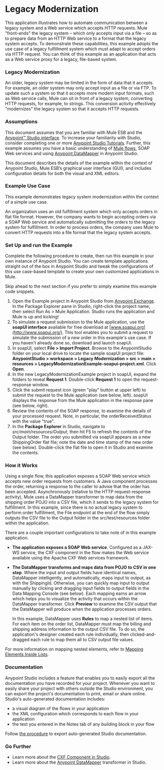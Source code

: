 # Legacy Modernization

This application illustrates how to automate communication between a legacy system and a Web service which accepts HTTP requests. Mule "front-ends" the legacy system – which only accepts input via a file – so as to prepare data from an HTTP Web service to a format that the legacy system accepts. To demonstrate these capabilities, this example adopts the use case of a legacy fulfillment system which must adapt to accept orders via HTTP request. You can think of this example as an application that acts as a Web service proxy for a legacy, file-based system.

### Legacy Modernization

An older, legacy system may be limited in the form of data that it accepts. For example, an older system may only accept input as a file or via FTP. To update such a system so that it accepts more modern input formats, such as Web service calls, Mule can sit in front of a legacy system, converting HTTP requests, for example, to strings. This conversion activity effectively "modernizes" the legacy system so that it accepts HTTP requests.

### Assumptions 

This document assumes that you are familiar with Mule ESB and the [Anypoint™ Studio interface](http://www.mulesoft.org/documentation/display/current/Anypoint+Studio+Essentials). To increase your familiarity with Studio, consider completing one or more [Anypoint Studio Tutorials](http://www.mulesoft.org/documentation/display/current/Basic+Studio+Tutorial).  Further, this example assumes you have a basic understanding of [Mule flows](http://www.mulesoft.org/documentation/display/33X/Mule+Application+Architecture), SOAP Web services and using [Anypoint DataMapper](http://www.mulesoft.org/documentation/display/current/Datamapper+User+Guide+and+Reference) in Anypoint Studio.

This document describes the details of the example within the context of Anypoint Studio, Mule ESB’s graphical user interface (GUI), and includes configuration details for both the visual and XML editors.

### Example Use Case 

This example demonstrates legacy system modernization within the context of a simple use case.

An organization uses an old fulfillment system which only accepts orders in flat file format. However, the company wants to begin accepting orders via a SOAP Web service and automatically submitting the orders to the legacy system for fulfillment. In order to process orders, the company uses Mule to convert HTTP requests into a file format that the legacy system accepts. 

### Set Up and run the Example

Complete the following procedure to create, then run this example in your own instance of Anypoint Studio. You can create template applications straight out of the box in Anypoint Studio and tweak the configurations of this use case-based template to create your own customized applications in Mule.

Skip ahead to the next section if you prefer to simply examine this example code snippets.

1. Open the Example project in Anypoint Studio from [Anypoint Exchange](http://www.mulesoft.org/documentation/display/current/The+Library). In the Package Explorer pane in Studio, right-click the project name, then select Run As > Mule Application. Studio runs the application and Mule is up and kicking! 
1. To simulate a request submission to the Mule application, use the **soapUI interface** available for free download at [www.soapui.org](http://www.soapui.org/). This tool enables you to submit a request to simulate the submission of a new order in this example's use case.  If you haven't already done so, download and launch soapUI. 
2. In soapUI, select **File > Import Project**. Browse to the AnypointStudio folder on your local drive to locate the sample soapUI project file: **AnypointStudio > workspace > Legacy Modernization > src > main > resources > LegacyModernizationExample-soapui-project.xml**. Click **Open**.
2. In the new LegacyModernizationExample project in soapUI, expand the folders to reveal **Request 1**. Double-click **Request 1** to open the request-response window.
2. Click the submit request icon (green "play" button at upper left) to submit the request to the Mule application (see below, left). soapUI displays the response from the Mule application in the response pane (see below, right).
3. Review the contents of the SOAP response, to examine the details of your processed request. Note, in particular, the orderReceivedStatus with the value "true".
3. In the **Package Explorer** in Studio, navigate to *src/main/resources/Output*, then hit F5 to refresh the contents of the Output folder. The order you submitted via soapUI appears as a new ShippingOrder flat file; note the date and time stamp of the new order (see below). Double-click the flat file to open it in Studio and examine the contents.

### How it Works 

Using a single flow, this application exposes a SOAP Web service which accepts new order requests from customers. A Java component processes the order, returning a response to the caller to advise that the order has been accepted. Asynchronously (relative to the HTTP request-response activity), Mule uses a DataMapper transformer to map data from the shipping order POJO into a CSV file, which it sends to the legacy system for fulfillment. In this example, since there is no actual legacy system to perform order fulfillment, the File endpoint at the end of the flow simply outputs the CSV file to the Output folder in the src/test/resources folder within the application. 

There are a couple important configurations to take note of in this example application.

- **The application exposes a SOAP Web service**.  Configured as a JAX-WS service, the CXF component in the flow makes the Web service available using the Apache CXF Web services framework.
- **The DataMapper transforms and maps data from POJO to CSV in one step**. Where the input and output fields have identical names, DataMapper intelligently, and automatically, maps input to output, as with the ShippingId. Otherwise, you can quickly map input to output manually by clicking and dragging input fields to output fields in the Data Mapping Console (see below). Each mapping earns an arrow which helps you to visualize the activity that occurs within the DataMapper transformer. Click **Preview** to examine the CSV output that the DataMapper will produce when the application processes orders.
	
	In this example, DataMapper uses **Rules** to map a nested list of items. For each item on the order list, DataMapper must map the billing and shipping address information to the output CSV file. To do so, the application's designer created each rule individually, then clicked-and-dragged each rule to map them all to CSV output file values.

For more information on mapping nested elements, refer to [Mapping Elements Inside Lists](http://www.mulesoft.org/documentation/display/current/Mapping+Elements+Inside+Lists).

### Documentation 

Anypoint Studio includes a feature that enables you to easily export all the documentation you have recorded for your project. Whenever you want to easily share your project with others outside the Studio environment, you can export the project's documentation to print, email or share online. Studio's auto-generated documentation includes:

- a visual diagram of the flows in your application
- the XML configuration which corresponds to each flow in your application
- the text you entered in the Notes tab of any building block in your flow

Follow [the procedure](http://www.mulesoft.org/documentation/display/current/Importing+and+Exporting+in+Studio#ImportingandExportinginStudio-ExportingStudioDocumentation) to export auto-generated Studio documentation.

### Go Further 
- Learn more about the [CXF Component in Studio](http://www.mulesoft.org/documentation/display/current/CXF+Component+Reference).
- Learn more about the [Anypoint DataMapper](http://www.mulesoft.org/documentation/display/current/Datamapper+User+Guide+and+Reference) transformer in Studio.